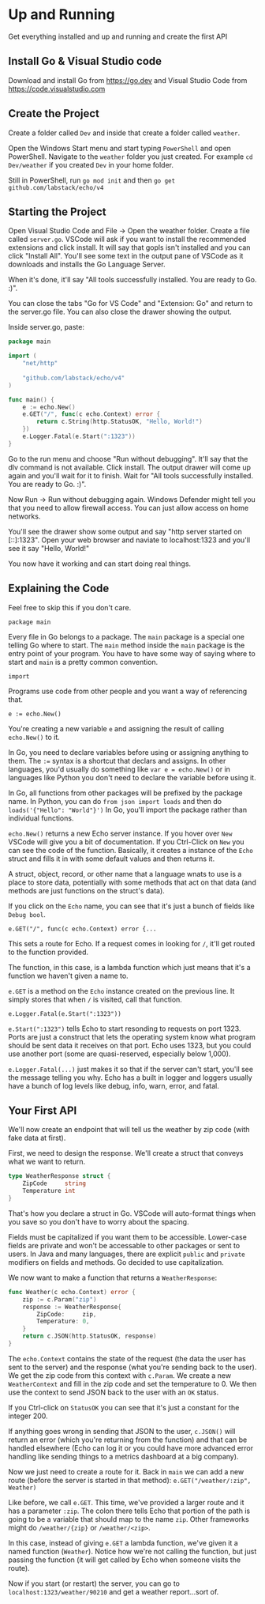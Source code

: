 # Up and Running

Get everything installed and up and running and create the first API

## Install Go & Visual Studio code

Download and install Go from https://go.dev and Visual Studio Code from https://code.visualstudio.com

## Create the Project

Create a folder called `Dev` and inside that create a folder called `weather`.

Open the Windows Start menu and start typing `PowerShell` and open PowerShell. Navigate to the `weather` folder you just created. For example `cd Dev/weather` if you created `Dev` in your home folder.

Still in PowerShell, run `go mod init` and then `go get github.com/labstack/echo/v4`

## Starting the Project

Open Visual Studio Code and File -> Open the weather folder. Create a file called `server.go`. VSCode will ask if you want to install the recommended extensions and click install. It will say that gopls isn't installed and you can click "Install All". You'll see some text in the output pane of VSCode as it downloads and installs the Go Language Server.

When it's done, it'll say "All tools successfully installed. You are ready to Go. :)".

You can close the tabs "Go for VS Code" and "Extension: Go" and return to the server.go file. You can also close the drawer showing the output.

Inside server.go, paste:

```go
package main

import (
	"net/http"
	
	"github.com/labstack/echo/v4"
)

func main() {
	e := echo.New()
	e.GET("/", func(c echo.Context) error {
		return c.String(http.StatusOK, "Hello, World!")
	})
	e.Logger.Fatal(e.Start(":1323"))
}
```

Go to the run menu and choose "Run without debugging". It'll say that the dlv command is not available. Click install. The output drawer will come up again and you'll wait for it to finish. Wait for "All tools successfully installed. You are ready to Go. :)".

Now Run -> Run without debugging again. Windows Defender might tell you that you need to allow firewall access. You can just allow access on home networks.

You'll see the drawer show some output and say "http server started on [::]:1323". Open your web browser and naviate to localhost:1323 and you'll see it say "Hello, World!"

You now have it working and can start doing real things.

## Explaining the Code

Feel free to skip this if you don't care.

`package main`

Every file in Go belongs to a package. The `main` package is a special one telling Go where to start. The `main` method inside the `main` package is the entry point of your program. You have to have some way of saying where to start and `main` is a pretty common convention.

`import`

Programs use code from other people and you want a way of referencing that.

`e := echo.New()`

You're creating a new variable `e` and assigning the result of calling `echo.New()` to it.

In Go, you need to declare variables before using or assigning anything to them. The `:=` syntax is a shortcut that declars and assigns. In other languages, you'd usually do something like `var e = echo.New()` or in languages like Python you don't need to declare the variable before using it.

In Go, all functions from other packages will be prefixed by the package name. In Python, you can do `from json import loads` and then do `loads('{"Hello": "World"}')` In Go, you'll import the package rather than individual functions.

`echo.New()` returns a new Echo server instance. If you hover over `New` VSCode will give you a bit of documentation. If you Ctrl-Click on `New` you can see the code of the function. Basically, it creates a instance of the `Echo` struct and fills it in with some default values and then returns it.

A struct, object, record, or other name that a language wnats to use is a place to store data, potentially with some methods that act on that data (and methods are just functions on the struct's data).

If you click on the `Echo` name, you can see that it's just a bunch of fields like `Debug bool`.

`e.GET("/", func(c echo.Context) error {...`

This sets a route for Echo. If a request comes in looking for `/`, it'll get routed to the function provided.

The function, in this case, is a lambda function which just means that it's a function we haven't given a name to.

`e.GET` is a method on the `Echo` instance created on the previous line. It simply stores that when `/` is visited, call that function.

`e.Logger.Fatal(e.Start(":1323"))`

`e.Start(":1323")` tells Echo to start resonding to requests on port 1323. Ports are just a construct that lets the operating system know what program should be sent data it receives on that port. Echo uses 1323, but you could use another port (some are quasi-reserved, especially below 1,000).

`e.Logger.Fatal(...)` just makes it so that if the server can't start, you'll see the message telling you why. Echo has a built in logger and loggers usually have a bunch of log levels like debug, info, warn, error, and fatal.

## Your First API

We'll now create an endpoint that will tell us the weather by zip code (with fake data at first).

First, we need to design the response. We'll create a struct that conveys what we want to return.

```go
type WeatherResponse struct {
	ZipCode     string
	Temperature int
}
```

That's how you declare a struct in Go. VSCode will auto-format things when you save so you don't have to worry about the spacing.

Fields must be capitalized if you want them to be accessible. Lower-case fields are private and won't be accessable to other packages or sent to users. In Java and many languages, there are explicit `public` and `private` modifiers on fields and methods. Go decided to use capitalization.

We now want to make a function that returns a `WeatherResponse`:

```go
func Weather(c echo.Context) error {
	zip := c.Param("zip")
	response := WeatherResponse{
		ZipCode:     zip,
		Temperature: 0,
	}
	return c.JSON(http.StatusOK, response)
}
```

The `echo.Context` contains the state of the request (the data the user has sent to the server) and the response (what you're sending back to the user). We get the zip code from this context with `c.Param`. We create a new `WeatherContext` and fill in the zip code and set the temperature to 0. We then use the context to send JSON back to the user with an `OK` status.

If you Ctrl-click on `StatusOK` you can see that it's just a constant for the integer 200.

If anything goes wrong in sending that JSON to the user, `c.JSON()` will return an error (which you're returning from the function) and that can be handled elsewhere (Echo can log it or you could have more advanced error handling like sending things to a metrics dashboard at a big company).

Now we just need to create a route for it. Back in `main` we can add a new route (before the server is started in that method): `e.GET("/weather/:zip", Weather)`

Like before, we call `e.GET`. This time, we've provided a larger route and it has a parameter `:zip`. The colon there tells Echo that portion of the path is going to be a variable that should map to the name `zip`. Other frameworks might do `/weather/{zip}` or `/weather/<zip>`.

In this case, instead of giving `e.GET` a lambda function, we've given it a named function (`Weather`). Notice how we're not calling the function, but just passing the function (it will get called by Echo when someone visits the route).

Now if you start (or restart) the server, you can go to `localhost:1323/weather/90210` and get a weather report...sort of.

